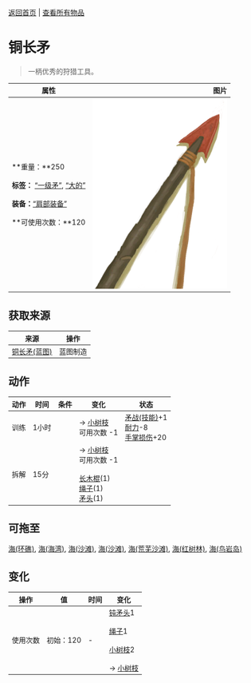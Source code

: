 [返回首页](index.md)   |  [查看所有物品](object.md)
# 铜长矛  
> 一柄优秀的狩猎工具。  
  
  属性  |   图片   
 ----  |  ----:   
 **重量：**250<br><br>**标签：**	[“一级矛”](tag_Spear.md), [“大的”](tag_Large.md)<br><br>**装备：**[“肩部装备”](eTag_Shoulder.md)<br><br>**可使用次数：**120  |  ![](Sprite/SpearCopper.png)   
  
## 获取来源  
来源  |  操作  
----  |  ----  
[铜长矛(蓝图)](Bp_CopperSpear.md)  |  蓝图制造  
## 动作  
动作  |  时间  |  条件  |  变化  |  状态  
----  |  ----  |  ----  |  ----  |  ----  
训练  |  1小时  |    |  → [小树枝](Sticks.md)<br>可用次数  -1<br>  |  [矛战(技能)](Skill_SpearFighting.md)+1<br>[耐力](Stamina.md)-8<br>[手掌损伤](HandDamage.md)+20  
拆解  |  15分  |    |  → [小树枝](Sticks.md)<br>可用次数  -1<br><br>[长木棍](StickLong.md)(1)<br>[绳子](Rope.md)(1)<br>[矛头](SpearHead.md)(1)  |    
## 可拖至  
[海(环礁)](Sea_Atoll.md), [海(海湾)](Sea_Bay.md), [海(沙滩)](Sea_Beach.md), [海(沙滩)](Sea_Cove.md), [海(荒芜沙滩)](Sea_DesolateBeach.md), [海(红树林)](Sea_Mangroves.md), [海(鸟岩岛)](Sea_Rocks.md)  
## 变化  
操作  |  值  |  时间  |  变化  
----  |  ----  |  ----  |  ----  
使用次数  |  初始：120  |  -  |  [钝矛头](SpearHeadBlunt.md)1 <br><br>[绳子](Rope.md)1 <br><br>[小树枝](Sticks.md)2 <br><br>→ [小树枝](Sticks.md)  
